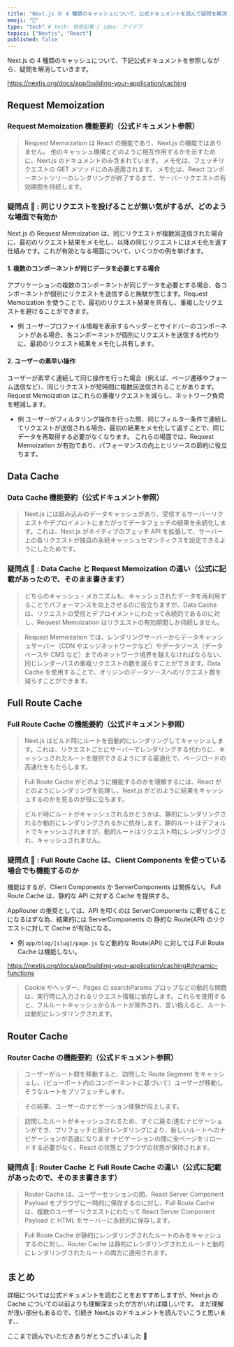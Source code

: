 ```yaml
---
title: "Next.js の 4 種類のキャッシュについて、公式ドキュメントを読んで疑問を解消した"
emoji: "🌟"
type: "tech" # tech: 技術記事 / idea: アイデア
topics: ["Nextjs", "React"]
published: false
---
```


Next.js の 4 種類のキャッシュについて、下記公式ドキュメントを参照しながら、疑問を解消していきます。

https://nextjs.org/docs/app/building-your-application/caching

## Request Memoization

### Request Memoization 機能要約（公式ドキュメント参照）

> Request Memoization は React の機能であり、Next.js の機能ではありません。
> 他のキャッシュ機構とどのように相互作用するかを示すために、Next.js のドキュメントのみ含まれています。
> メモ化は、フェッチリクエストの GET メソッドにのみ適用されます。
> メモ化は、React コンポーネントツリーのレンダリングが終了するまで、サーバーリクエストの有効期間を持続します。

### 疑問点 🤔 : 同じリクエストを投げることが無い気がするが、どのような場面で有効か

Next.js の Request Memoization は、同じリクエストが複数回送信された場合に、最初のリクエスト結果をメモ化し、以降の同じリクエストにはメモ化を返す仕組みです。これが有効となる場面について、いくつかの例を挙げます。

#### 1. 複数のコンポーネントが同じデータを必要とする場合

アプリケーションの複数のコンポーネントが同じデータを必要とする場合、各コンポーネントが個別にリクエストを送信すると無駄が生じます。Request Memoization を使うことで、最初のリクエスト結果を共有し、重複したリクエストを避けることができます。

- 例
  ユーザープロファイル情報を表示するヘッダーとサイドバーのコンポーネントがある場合、各コンポーネントが個別にリクエストを送信する代わりに、最初のリクエスト結果をメモ化し共有します。

#### 2. ユーザーの素早い操作

ユーザーが素早く連続して同じ操作を行った場合（例えば、ページ遷移やフォーム送信など）、同じリクエストが短時間に複数回送信されることがあります。Request Memoization はこれらの重複リクエストを減らし、ネットワーク負荷を軽減します。

- 例
  ユーザーがフィルタリング操作を行った際、同じフィルター条件で連続してリクエストが送信される場合、最初の結果をメモ化して返すことで、同じデータを再取得する必要がなくなります。
  これらの場面では、Request Memoization が有効であり、パフォーマンスの向上とリソースの節約に役立ちます。

## Data Cache

### Data Cache 機能要約（公式ドキュメント参照）

> Next.js には組み込みのデータキャッシュがあり、受信するサーバーリクエストやデプロイメントにまたがってデータフェッチの結果を永続化します。これは、Next.js がネイティブのフェッチ API を拡張して、サーバー上の各リクエストが独自の永続キャッシュセマンティクスを設定できるようにしたためです。

### 疑問点 🤔 : Data Cache と Request Memoization の違い（公式に記載があったので、そのまま書きます）

> どちらのキャッシュ・メカニズムも、キャッシュされたデータを再利用することでパフォーマンスを向上させるのに役立ちますが、Data Cache は、リクエストの受信とデプロイメントにわたって永続的であるのに対し、Request Memoization はリクエストの有効期間しか持続しません。

> Request Memoization では、レンダリングサーバーからデータキャッシュサーバー（CDN やエッジネットワークなど）やデータソース（データベースや CMS など）までのネットワーク境界を越えなければならない、同じレンダーパスの重複リクエストの数を減らすことができます。Data Cache を使用することで、オリジンのデータソースへのリクエスト数を減らすことができます。

## Full Route Cache

### Full Route Cache の機能要約（公式ドキュメント参照）

> Next.js はビルド時にルートを自動的にレンダリングしてキャッシュします。これは、リクエストごとにサーバーでレンダリングする代わりに、キャッシュされたルートを提供できるようにする最適化で、ページロードの高速化をもたらします。

> Full Route Cache がどのように機能するのかを理解するには、React がどのようにレンダリングを処理し、Next.js がどのように結果をキャッシュするのかを見るのが役に立ちます。

> ビルド時にルートがキャッシュされるかどうかは、静的にレンダリングされるか動的にレンダリングされるかに依存します。静的ルートはデフォルトでキャッシュされますが、動的ルートはリクエスト時にレンダリングされ、キャッシュされません。

### 疑問点 🤔 : Full Route Cache は、Client Components を使っている場合でも機能するのか

機能はするが、Client Components か ServerComponents は関係ない。
Full Route Cache は、静的な API に対する Cache を提供する。

AppRouter の推奨としては、API を叩くのは ServerComponents に寄せることになるはずな為、結果的には ServerComponents の 静的な Route(API) のリクエストに対して Cache が有効になる。

- 例
  `app/blog/[slug]/page.js` など動的な Route(API) に対しては Full Route Cache は機能しない。

https://nextjs.org/docs/app/building-your-application/caching#dynamic-functions

> Cookie やヘッダー、Pages の searchParams プロップなどの動的な関数は、実行時に入力されるリクエスト情報に依存します。これらを使用すると、フルルートキャッシュからルートが除外され、言い換えると、ルートは動的にレンダリングされます。

## Router Cache

### Router Cache の機能要約（公式ドキュメント参照）

> ユーザーがルート間を移動すると、訪問した Route Segment をキャッシュし、（ビューポート内の<Link>コンポーネントに基づいて）ユーザーが移動しそうなルートをプリフェッチします。

> その結果、ユーザーのナビゲーション体験が向上します。

> 訪問したルートがキャッシュされるため、すぐに戻る/進むナビゲーションができ、プリフェッチと部分レンダリングにより、新しいルートへのナビゲーションが高速になります
> ナビゲーションの間に全ページをリロードする必要がなく、React の状態とブラウザの状態が保持されます。

### 疑問点 🤔: Router Cache と Full Route Cache の違い（公式に記載があったので、そのまま書きます）

> Router Cache は、ユーザーセッションの間、React Server Component Payload をブラウザに一時的に保存するのに対し、Full Route Cache は、複数のユーザーリクエストにわたって React Server Component Payload と HTML をサーバーに永続的に保存します。

> Full Route Cache が静的にレンダリングされたルートのみをキャッシュするのに対し、Router Cache は静的にレンダリングされたルートと動的にレンダリングされたルートの両方に適用されます。

## まとめ

詳細については公式ドキュメントを読むことをおすすめしますが、Next.js の Cache についての以前よりも理解深まったが方がいれば嬉しいです。
まだ理解が浅い部分もあるので、引続き Next.js のドキュメントを読んでいこうと思います、、

ここまで読んでいただきありがとうございました 🙌
